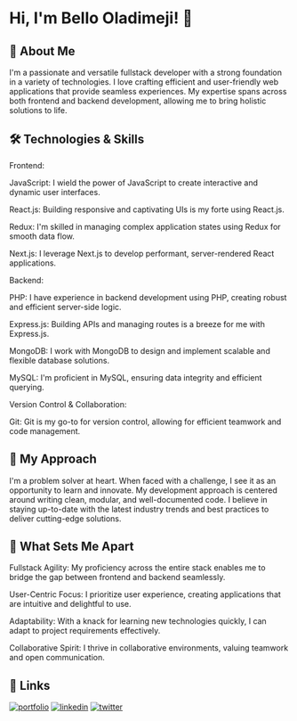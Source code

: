 
# Hi, I'm Bello Oladimeji! 👋


## 🚀 About Me
I'm a passionate and versatile fullstack developer with a strong foundation in a variety of technologies. I love crafting efficient and user-friendly web applications that provide seamless experiences. My expertise spans across both frontend and backend development, allowing me to bring holistic solutions to life.


## 🛠 Technologies & Skills
Frontend:

JavaScript: I wield the power of JavaScript to create interactive and dynamic user interfaces.

React.js: Building responsive and captivating UIs is my forte using React.js.

Redux: I'm skilled in managing complex application states using Redux for smooth data flow.

Next.js: I leverage Next.js to develop performant, server-rendered React applications.

Backend:

PHP: I have experience in backend development using PHP, creating robust and efficient server-side logic.

Express.js: Building APIs and managing routes is a breeze for me with Express.js.

MongoDB: I work with MongoDB to design and implement scalable and flexible database solutions.

MySQL: I'm proficient in MySQL, ensuring data integrity and efficient querying.

Version Control & Collaboration:

Git: Git is my go-to for version control, allowing for efficient teamwork and code management.

## 🚀 My Approach
I'm a problem solver at heart. When faced with a challenge, I see it as an opportunity to learn and innovate. My development approach is centered around writing clean, modular, and well-documented code. I believe in staying up-to-date with the latest industry trends and best practices to deliver cutting-edge solutions.

## 🌟 What Sets Me Apart
Fullstack Agility: My proficiency across the entire stack enables me to bridge the gap between frontend and backend seamlessly.

User-Centric Focus: I prioritize user experience, creating applications that are intuitive and delightful to use.

Adaptability: With a knack for learning new technologies quickly, I can adapt to project requirements effectively.

Collaborative Spirit: I thrive in collaborative environments, valuing teamwork and open communication.

## 🔗 Links
[![portfolio](https://img.shields.io/badge/my_portfolio-000?style=for-the-badge&logo=ko-fi&logoColor=white)](https://vercel.com/olami007)
[![linkedin](https://img.shields.io/badge/linkedin-0A66C2?style=for-the-badge&logo=linkedin&logoColor=white)](https://www.linkedin.com/)
[![twitter](https://img.shields.io/badge/twitter-1DA1F2?style=for-the-badge&logo=twitter&logoColor=white)](https://twitter.com/olami_bells)

